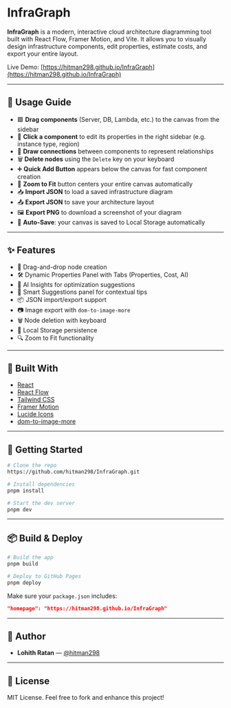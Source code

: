 # InfraGraph

**InfraGraph** is a modern, interactive cloud architecture diagramming tool built with React Flow, Framer Motion, and Vite. It allows you to visually design infrastructure components, edit properties, estimate costs, and export your entire layout.

Live Demo: [https://hitman298.github.io/InfraGraph](https://hitman298.github.io/InfraGraph)

---

## 🧪 Usage Guide

* 🟩 **Drag components** (Server, DB, Lambda, etc.) to the canvas from the sidebar
* 🔧 **Click a component** to edit its properties in the right sidebar (e.g. instance type, region)
* 🔗 **Draw connections** between components to represent relationships
* 🗑️ **Delete nodes** using the `Delete` key on your keyboard
* ➕ **Quick Add Button** appears below the canvas for fast component creation
* 🎯 **Zoom to Fit** button centers your entire canvas automatically
* 📥 **Import JSON** to load a saved infrastructure diagram
* 📤 **Export JSON** to save your architecture layout
* 🖼️ **Export PNG** to download a screenshot of your diagram
* 💾 **Auto-Save**: your canvas is saved to Local Storage automatically

---

## ✨ Features

* 🔄 Drag-and-drop node creation
* 🛠️ Dynamic Properties Panel with Tabs (Properties, Cost, AI)
* 🤖 AI Insights for optimization suggestions
* 🧠 Smart Suggestions panel for contextual tips
* 📦 JSON import/export support
* 📷 Image export with `dom-to-image-more`
* 🗑️ Node deletion with keyboard
* 💾 Local Storage persistence
* 🔍 Zoom to Fit functionality

---

## 🧱 Built With

* [React](https://react.dev/)
* [React Flow](https://reactflow.dev/)
* [Tailwind CSS](https://tailwindcss.com/)
* [Framer Motion](https://www.framer.com/motion/)
* [Lucide Icons](https://lucide.dev/)
* [dom-to-image-more](https://www.npmjs.com/package/dom-to-image-more)

---

## 🚀 Getting Started

```bash
# Clone the repo
https://github.com/hitman298/InfraGraph.git

# Install dependencies
pnpm install

# Start the dev server
pnpm dev
```

---

## 📦 Build & Deploy

```bash
# Build the app
pnpm build

# Deploy to GitHub Pages
pnpm deploy
```

Make sure your `package.json` includes:

```json
"homepage": "https://hitman298.github.io/InfraGraph"
```

---

## 👤 Author

* **Lohith Ratan** — [@hitman298](https://github.com/hitman298)

---

## 📄 License

MIT License. Feel free to fork and enhance this project!
